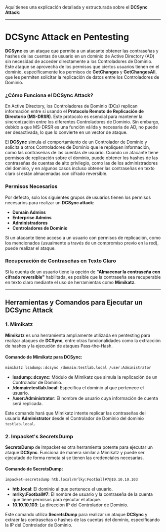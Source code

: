 Aquí tienes una explicación detallada y estructurada sobre el **DCSync Attack**:

---

# **DCSync Attack en Pentesting**

**DCSync** es un ataque que permite a un atacante obtener las contraseñas y hashes de las cuentas de usuario en un dominio de Active Directory (AD) sin necesidad de acceder directamente a los Controladores de Dominio. Este ataque se aprovecha de los permisos que ciertos usuarios tienen en el dominio, específicamente los permisos de **GetChanges** y **GetChangesAll**, que les permiten solicitar la replicación de datos entre los Controladores de Dominio.

### **¿Cómo Funciona el DCSync Attack?**

En Active Directory, los Controladores de Dominio (DCs) replican información entre sí usando el **Protocolo Remoto de Replicación de Directorio (MS-DRSR)**. Este protocolo es esencial para mantener la sincronización entre los diferentes Controladores de Dominio. Sin embargo, debido a que MS-DRSR es una función válida y necesaria de AD, no puede ser desactivada, lo que lo convierte en un vector de ataque.

El **DCSync** simula el comportamiento de un Controlador de Dominio y solicita a otros Controladores de Dominio que le repliquen información, como las contraseñas de las cuentas de usuario. Cuando un atacante tiene permisos de replicación sobre el dominio, puede obtener los hashes de las contraseñas de cuentas de alto privilegio, como las de los administradores del dominio, y en algunos casos incluso obtener las contraseñas en texto claro si están almacenadas con cifrado reversible.

### **Permisos Necesarios**

Por defecto, solo los siguientes grupos de usuarios tienen los permisos necesarios para realizar un **DCSync attack**:
- **Domain Admins**
- **Enterprise Admins**
- **Administradores**
- **Controladores de Dominio**

Si un atacante tiene acceso a un usuario con permisos de replicación, como los mencionados (usualmente a través de un compromiso previo en la red), puede realizar el ataque.

### **Recuperación de Contraseñas en Texto Claro**

Si la cuenta de un usuario tiene la opción de **"Almacenar la contraseña con cifrado reversible"** habilitada, es posible que la contraseña sea recuperable en texto claro mediante el uso de herramientas como **Mimikatz**.

---

## **Herramientas y Comandos para Ejecutar un DCSync Attack**

### **1. Mimikatz**

**Mimikatz** es una herramienta ampliamente utilizada en pentesting para realizar ataques de **DCSync**, entre otras funcionalidades como la extracción de hashes y la ejecución de ataques Pass-the-Hash.

#### **Comando de Mimikatz para DCSync:**

```bash
mimikatz lsadump::dcsync /domain:testlab.local /user:Administrator
```

- **lsadump::dcsync**: Módulo de Mimikatz que simula la replicación de un Controlador de Dominio.
- **/domain:testlab.local**: Especifica el dominio al que pertenece el usuario.
- **/user:Administrator**: El nombre de usuario cuya información de cuenta será replicada.

Este comando hará que Mimikatz intente replicar las contraseñas del usuario **Administrator** desde el Controlador de Dominio del dominio `testlab.local`.

### **2. Impacket's SecretsDump**

**SecretsDump** de Impacket es otra herramienta potente para ejecutar un ataque **DCSync**. Funciona de manera similar a Mimikatz y puede ser ejecutado de forma remota si se tienen las credenciales necesarias.

#### **Comando de SecretsDump:**

```bash
impacket-secretsdump htb.local/mrlky:Football#7@10.10.10.103
```

- **htb.local**: El dominio al que pertenece el usuario.
- **mrlky:Football#7**: El nombre de usuario y la contraseña de la cuenta que tiene permisos para ejecutar el ataque.
- **10.10.10.103**: La dirección IP del Controlador de Dominio.

Este comando utiliza **SecretsDump** para realizar un ataque **DCSync** y extraer las contraseñas o hashes de las cuentas del dominio, especificando la IP del Controlador de Dominio.
